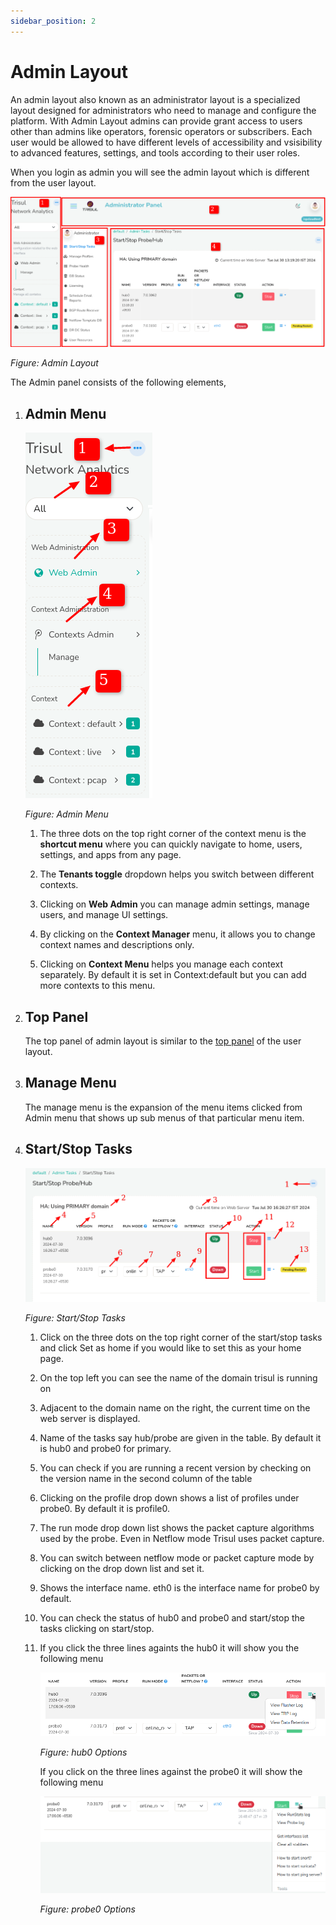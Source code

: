 ```yaml
---
sidebar_position: 2
---
```


# Admin Layout

An admin layout also known as an administrator layout is a specialized layout designed for administrators who need to manage and configure the platform. With Admin Layout admins can provide grant access to users other than admins like operators, forensic operators or subscribers. Each user would be allowed to have different levels of accessibility and vsisibility to advanced features, settings, and tools according to their user roles.

When you login as admin you will see the admin layout which is different from the user layout.

![](images/adminlayout.png)

*Figure: Admin Layout*

The Admin panel consists of the following elements,

1) ## Admin Menu
   
   ![](images/admincontextmenu.png)
   
   *Figure: Admin Menu*
   
   1) The three dots on the top right corner of the context menu is the **shortcut menu** where you can quickly navigate to home, users, settings, and apps from any page.
   
   2) The **Tenants toggle** dropdown helps you switch between different contexts.
   
   3) Clicking on **Web Admin** you can manage admin settings, manage users, and manage UI settings.
   
   4) By clicking on the **Context Manager** menu, it allows you to change context names and descriptions only.
   
   5) Clicking on **Context Menu** helps you manage each context separately. By default it is set in Context:default but you can add more contexts to this menu. 

2) ## Top Panel
   
   The top panel of admin layout is similar to the [top panel](/docs/ug/ui/userlayout#top-panel-details) of the user layout.

3) ## Manage Menu
   
   The manage menu is the expansion of the menu items clicked from Admin menu that shows up sub menus of that particular menu item.

4) ## Start/Stop Tasks
   
      ![](images/startorstoptasks.png)
   
   *Figure: Start/Stop Tasks*
   
   1) Click on the three dots on the top right corner of the start/stop tasks and click Set as home if you would like to set this as your home page.
   
   2) On the top left you can see the name of the domain trisul is running on
   
   3) Adjacent to the domain name on the right, the current time on the web server is displayed.
   
   4) Name of the tasks say hub/probe are given in the table. By default it is hub0 and probe0 for primary.
   
   5) You can check if you are running a recent version by checking on the version name in the second column of the table
   
   6) Clicking on the profile drop down shows a list of profiles under probe0. By default it is profile0.
   
   7) The run mode drop down list shows the packet capture algorithms used by the probe. Even in Netflow mode Trisul uses packet capture.
   
   8) You can switch between netflow mode or packet capture mode by clicking on the drop down list and set it.
   
   9) Shows the interface name. eth0 is the interface name for probe0 by default.
   
   10) You can check the status of hub0 and probe0 and start/stop the tasks clicking on start/stop.
   
   11) If you click the three lines againts the hub0 it will show you the following menu
       
       ![](images/hub0.png)
       
       *Figure: hub0 Options*
       
       If you click on the three lines against the probe0 it will show the following menu
       
       ![](images/probe0.png)
       
       *Figure: probe0 Options*
